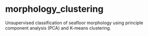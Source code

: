# morphology_clustering
Unsupervised classification of seafloor morphology using principle component analysis (PCA) and K-means clustering.
